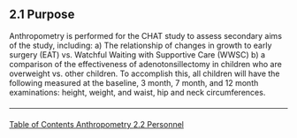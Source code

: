 ## 2.1 Purpose

Anthropometry is performed for the CHAT study to assess secondary aims of the study,
including: a) The relationship of changes in growth to early surgery (EAT) vs. Watchful Waiting
with Supportive Care (WWSC) b) a comparison of the effectiveness of adenotonsillectomy in
children who are overweight vs. other children. To accomplish this, all children will have the
following measured at the baseline, 3 month, 7 month, and 12 month examinations: height,
weight, and waist, hip and neck circumferences.


<hr class="soften" style="margin-top: 20px;margin-bottom: 20px;"/>

<div class="center">
<div class="btn-group">
  <a href=":pages_path:/manuals/anthro/2-00-anthro-toc.md" class="btn btn-default">
    <span class="glyphicon glyphicon-chevron-left"></span>
    Table of Contents
  </a>

  <a href=":pages_path:/manuals/anthro" class="btn btn-default">
    <span class="glyphicon glyphicon-chevron-up"></span>
    Anthropometry
  </a>

  <a href=":pages_path:/manuals/anthro/2-02-personnel.md" class="btn btn-success">
    2.2 Personnel
    <span class="glyphicon glyphicon-chevron-right"></span>
  </a>
</div>
</div>